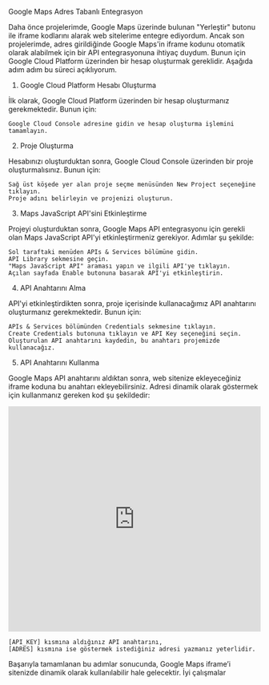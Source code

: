 Google Maps Adres Tabanlı Entegrasyon

Daha önce projelerimde, Google Maps üzerinde bulunan "Yerleştir" butonu ile iframe kodlarını alarak web sitelerime entegre ediyordum. Ancak son projelerimde, adres girildiğinde Google Maps'in iframe kodunu otomatik olarak alabilmek için bir API entegrasyonuna ihtiyaç duydum. Bunun için Google Cloud Platform üzerinden bir hesap oluşturmak gereklidir. Aşağıda adım adım bu süreci açıklıyorum.
1. Google Cloud Platform Hesabı Oluşturma

İlk olarak, Google Cloud Platform üzerinden bir hesap oluşturmanız gerekmektedir. Bunun için:

    Google Cloud Console adresine gidin ve hesap oluşturma işlemini tamamlayın.

2. Proje Oluşturma

Hesabınızı oluşturduktan sonra, Google Cloud Console üzerinden bir proje oluşturmalısınız. Bunun için:

    Sağ üst köşede yer alan proje seçme menüsünden New Project seçeneğine tıklayın.
    Proje adını belirleyin ve projenizi oluşturun.

3. Maps JavaScript API'sini Etkinleştirme

Projeyi oluşturduktan sonra, Google Maps API entegrasyonu için gerekli olan Maps JavaScript API'yi etkinleştirmeniz gerekiyor. Adımlar şu şekilde:

    Sol taraftaki menüden APIs & Services bölümüne gidin.
    API Library sekmesine geçin.
    "Maps JavaScript API" araması yapın ve ilgili API'ye tıklayın.
    Açılan sayfada Enable butonuna basarak API'yi etkinleştirin.

4. API Anahtarını Alma

API'yi etkinleştirdikten sonra, proje içerisinde kullanacağımız API anahtarını oluşturmanız gerekmektedir. Bunun için:

    APIs & Services bölümünden Credentials sekmesine tıklayın.
    Create Credentials butonuna tıklayın ve API Key seçeneğini seçin.
    Oluşturulan API anahtarını kaydedin, bu anahtarı projemizde kullanacağız.

5. API Anahtarını Kullanma

Google Maps API anahtarını aldıktan sonra, web sitenize ekleyeceğiniz iframe koduna bu anahtarı ekleyebilirsiniz. Adresi dinamik olarak göstermek için kullanmanız gereken kod şu şekildedir:

<iframe 
    src="https://www.google.com/maps/embed/v1/place?key=[API_KEY]&q=[ADRES]" 
    width="100%" 
    height="450" 
    style="border:0;" 
    allowfullscreen="" 
    loading="lazy">
</iframe>

    [API_KEY] kısmına aldığınız API anahtarını,
    [ADRES] kısmına ise göstermek istediğiniz adresi yazmanız yeterlidir.

Başarıyla tamamlanan bu adımlar sonucunda, Google Maps iframe’i sitenizde dinamik olarak kullanılabilir hale gelecektir. İyi çalışmalar
